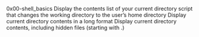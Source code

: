 0x00-shell_basics
Display the contents list of your current directory
script that changes the working directory to the user’s home directory
Display current directory contents in a long format
Display current directory contents, including hidden files (starting with .)
